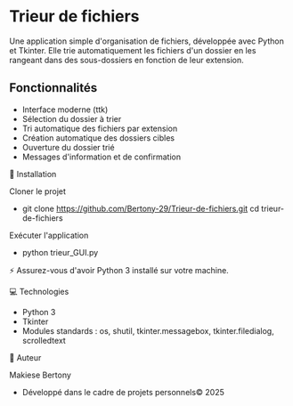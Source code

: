 # Trieur de fichiers
Une application simple d'organisation de fichiers, développée avec Python et Tkinter. 
Elle trie automatiquement les fichiers d'un dossier en les rangeant dans des sous-dossiers en fonction de leur extension.

## Fonctionnalités
- Interface moderne (ttk)
- Sélection du dossier à trier
- Tri automatique des fichiers par extension
- Création automatique des dossiers cibles
- Ouverture du dossier trié
- Messages d'information et de confirmation

🚀 Installation

Cloner le projet
- git clone https://github.com/Bertony-29/Trieur-de-fichiers.git
cd trieur-de-fichiers

Exécuter l'application
- python trieur_GUI.py

⚡ Assurez-vous d'avoir Python 3 installé sur votre machine.



💻 Technologies

- Python 3
- Tkinter
- Modules standards : os, shutil, tkinter.messagebox, tkinter.filedialog, scrolledtext


👤 Auteur

Makiese Bertony
- Développé dans le cadre de projets personnels© 2025
